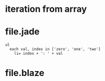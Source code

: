 # iteration from array

# file.jade
```jade
ul
  each val, index in ['zero', 'one', 'two']
    li= index + ': ' + val
```

# file.blaze
```javascript
```

